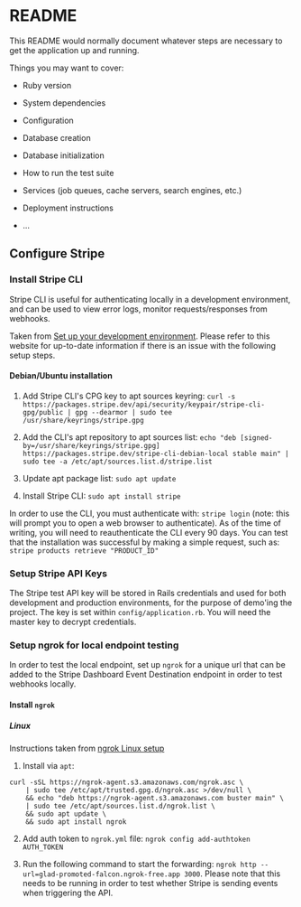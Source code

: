 # README

This README would normally document whatever steps are necessary to get the
application up and running.

Things you may want to cover:

- Ruby version

- System dependencies

- Configuration

- Database creation

- Database initialization

- How to run the test suite

- Services (job queues, cache servers, search engines, etc.)

- Deployment instructions

- ...

## Configure Stripe

### Install Stripe CLI

Stripe CLI is useful for authenticating locally in a development environment, and can be used to view error logs, monitor requests/responses from webhooks.

Taken from [Set up your development environment](https://docs.stripe.com/get-started/development-environment). Please refer to this website for up-to-date information if there is an issue with the following setup steps.

#### Debian/Ubuntu installation

1. Add Stripe CLI's CPG key to apt sources keyring:
   `curl -s https://packages.stripe.dev/api/security/keypair/stripe-cli-gpg/public | gpg --dearmor | sudo tee /usr/share/keyrings/stripe.gpg`

2. Add the CLI's apt repository to apt sources list: `echo "deb [signed-by=/usr/share/keyrings/stripe.gpg] https://packages.stripe.dev/stripe-cli-debian-local stable main" | sudo tee -a /etc/apt/sources.list.d/stripe.list`

3. Update apt package list: `sudo apt update`

4. Install Stripe CLI: `sudo apt install stripe`

In order to use the CLI, you must authenticate with: `stripe login` (note: this will prompt you to open a web browser to authenticate). As of the time of writing, you will need to reauthenticate the CLI every 90 days. You can test that the installation was successful by making a simple request, such as: `stripe products retrieve "PRODUCT_ID"`

### Setup Stripe API Keys

The Stripe test API key will be stored in Rails credentials and used for both development and production environments, for the purpose of demo'ing the project. The key is set within `config/application.rb`. You will need the master key to decrypt credentials.

### Setup ngrok for local endpoint testing

In order to test the local endpoint, set up `ngrok` for a unique url that can be added to the Stripe Dashboard Event Destination endpoint in order to test webhooks locally.

#### Install `ngrok`

##### Linux

Instructions taken from [ngrok Linux setup](https://dashboard.ngrok.com/get-started/setup/linux)

1. Install via `apt`:

```
curl -sSL https://ngrok-agent.s3.amazonaws.com/ngrok.asc \
	| sudo tee /etc/apt/trusted.gpg.d/ngrok.asc >/dev/null \
	&& echo "deb https://ngrok-agent.s3.amazonaws.com buster main" \
	| sudo tee /etc/apt/sources.list.d/ngrok.list \
	&& sudo apt update \
	&& sudo apt install ngrok
```

2. Add auth token to `ngrok.yml` file: `ngrok config add-authtoken AUTH_TOKEN`

3. Run the following command to start the forwarding: `ngrok http --url=glad-promoted-falcon.ngrok-free.app 3000`. Please note that this needs to be running in order to test whether Stripe is sending events when triggering the API.
